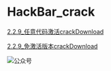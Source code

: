 # HackBar_crack



[2.2.9_任意代码激活crackDownload](/lsuess/hackbar-2.2.9-fx.xpi)



[2.2.9_免激活版本crackDownload](/lsuess/hackbar-2.2.9-fxmj.xpi)

![公众号](https://s1.ax1x.com/2020/05/29/tu6rin.png)

